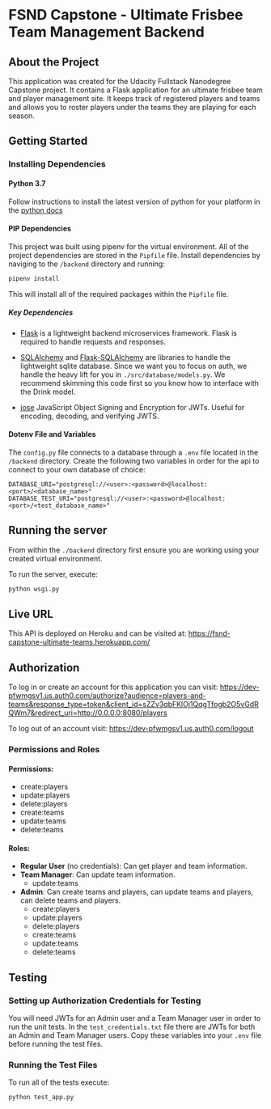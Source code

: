 # FSND Capstone - Ultimate Frisbee Team Management Backend

## About the Project

This application was created for the Udacity Fullstack Nanodegree Capstone project. It contains a Flask application for an ultimate frisbee team and player management site. It keeps track of registered players and teams and allows you to roster players under the teams they are playing for each season.

## Getting Started

### Installing Dependencies

#### Python 3.7

Follow instructions to install the latest version of python for your platform in the [python docs](https://docs.python.org/3/using/unix.html#getting-and-installing-the-latest-version-of-python)

#### PIP Dependencies

This project was built using pipenv for the virtual environment. All of the project dependencies are stored in the `Pipfile` file. Install dependencies by naviging to the `/backend` directory and running:

```bash
pipenv install
```

This will install all of the required packages within the `Pipfile` file.

##### Key Dependencies

- [Flask](http://flask.pocoo.org/) is a lightweight backend microservices framework. Flask is required to handle requests and responses.

- [SQLAlchemy](https://www.sqlalchemy.org/) and [Flask-SQLAlchemy](https://flask-sqlalchemy.palletsprojects.com/en/2.x/) are libraries to handle the lightweight sqlite database. Since we want you to focus on auth, we handle the heavy lift for you in `./src/database/models.py`. We recommend skimming this code first so you know how to interface with the Drink model.

- [jose](https://python-jose.readthedocs.io/en/latest/) JavaScript Object Signing and Encryption for JWTs. Useful for encoding, decoding, and verifying JWTS.

#### Dotenv File and Variables

The `config.py` file connects to a database through a `.env` file located in the `/backend` directory. Create the following two variables in order for the api to connect to your own database of choice:

```
DATABASE_URI="postgresql://<user>:<password>@localhost:<port>/<database_name>"
DATABASE_TEST_URI="postgresql://<user>:<password>@localhost:<port>/<test_database_name>"
```

## Running the server

From within the `./backend` directory first ensure you are working using your created virtual environment.

To run the server, execute:

```bash
python wsgi.py
```

## Live URL

This API is deployed on Heroku and can be visited at:
https://fsnd-capstone-ultimate-teams.herokuapp.com/

## Authorization

To log in or create an account for this application you can visit:
https://dev-pfwmgsv1.us.auth0.com/authorize?audience=players-and-teams&response_type=token&client_id=sZZv3qbFKlOj1QqgTfogb2O5vGdRQWm7&redirect_uri=http://0.0.0.0:8080/players

To log out of an account visit:
https://dev-pfwmgsv1.us.auth0.com/logout

### Permissions and Roles

#### Permissions:

- create:players
- update:players
- delete:players
- create:teams
- update:teams
- delete:teams

#### Roles:

- **Regular User** (no credentials): Can get player and team information.
- **Team Manager**: Can update team information.
  - update:teams
- **Admin**: Can create teams and players, can update teams and players, can delete teams and players.
  - create:players
  - update:players
  - delete:players
  - create:teams
  - update:teams
  - delete:teams

## Testing

### Setting up Authorization Credentials for Testing

You will need JWTs for an Admin user and a Team Manager user in order to run the unit tests. In the `test_credentials.txt` file there are JWTs for both an Admin and Team Manager users. Copy these variables into your `.env` file before running the test files.

### Running the Test Files

To run all of the tests execute:

```bash
python test_app.py
```
